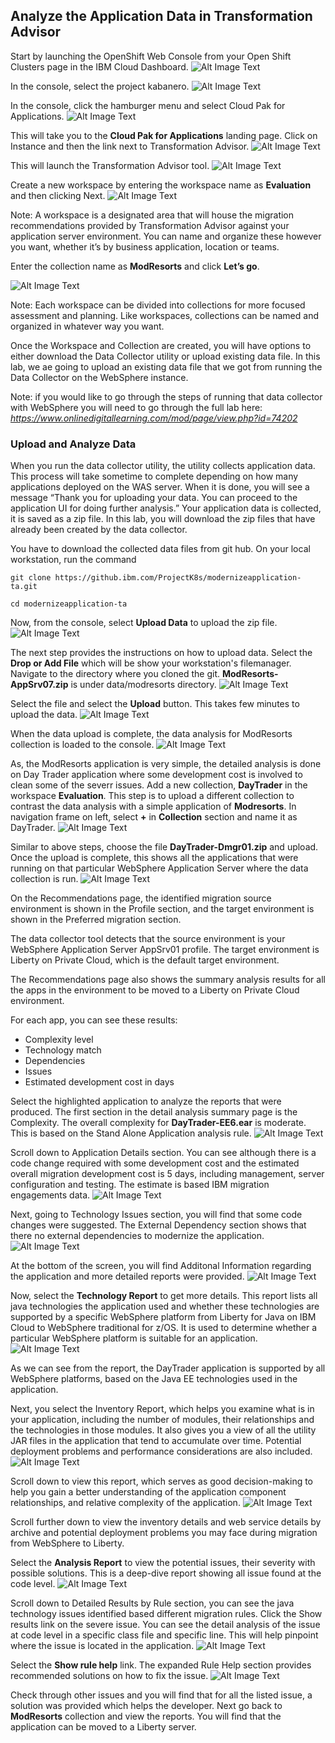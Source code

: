 ## Analyze the Application Data in Transformation Advisor
Start by launching the OpenShift Web Console from your Open Shift Clusters page in the IBM Cloud Dashboard.
![Alt Image Text](images/OpenShift_Web_Console.jpg )

In the console, select the project kabanero.
![Alt Image Text](images/OpenShift_project_kabaero.jpg )

In the console, click the hamburger menu and select Cloud Pak for Applications.
![Alt Image Text](images/OpenShift_CP4A_menu.jpg )

This will take you to the **Cloud Pak for Applications** landing page.  Click on Instance and then the link next to Transformation Advisor.
![Alt Image Text](images/select-transadv.jpg )

This will launch the Transformation Advisor tool.
![Alt Image Text](images/ta-welcome.jpg )

Create a new workspace by entering the workspace name as **Evaluation** and then
 clicking Next.
![Alt Image Text](images/ta-newworkspace.jpg )

Note: A workspace is a designated area that will house the migration recommendations provided by Transformation Advisor against your application server environment. You can name and organize these however you want, whether it’s by business application, location or teams.

Enter the collection name as **ModResorts** and click **Let’s go**.

![Alt Image Text](images/ta-collection.jpg )

Note: Each workspace can be divided into collections for more focused assessment and planning. Like workspaces, collections can be named and organized in whatever way you want.

Once the Workspace and Collection are created, you will have options to either
download the Data Collector utility or upload existing data file. In this lab, we ae going to upload an existing data file that we got from running the Data Collector on the WebSphere instance.

Note: if you would like to go through the steps of running that data collector with WebSphere you will need to go through the full lab here:
*https://www.onlinedigitallearning.com/mod/page/view.php?id=74202*

### Upload and Analyze Data

When you run the data collector utility, the utility collects application data.  This process will take sometime to complete depending on how many applications deployed on the WAS server. When it is done, you will see a message “Thank you for uploading your data. You can proceed to the application UI for doing
further analysis.”  Your application data is collected, it is saved as a zip file. In this lab, you will download the zip files that have already been created by the data collector.

You have to download the collected data files from git hub. On your local workstation, run the command

```
git clone https://github.ibm.com/ProjectK8s/modernizeapplication-ta.git

cd modernizeapplication-ta
```
Now, from the console, select **Upload Data** to upload the zip file.
![Alt Image Text](images/ta-upload.jpg )

The next step provides the instructions on how to upload data. Select the **Drop or Add File** which will be show your workstation's filemanager. Navigate to the directory where you cloned the git. **ModResorts-AppSrv07.zip** is under data/modresorts directory.
![Alt Image Text](images/ta-choosefile.jpg )

Select the file and select the **Upload** button. This takes few minutes to upload the data.
![Alt Image Text](images/ta-drop.jpg )

When the data upload is complete, the data analysis for ModResorts collection is loaded to the console.
![Alt Image Text](images/ta-dataanalysis1.jpg )

As, the ModResorts application is very simple, the detailed analysis is done on Day Trader application where some development cost is involved to clean some of the severr issues. Add a new collection, **DayTrader**  in the workspace **Evaluation**. This step is to upload a different collection to contrast the data analysis with a simple application of **Modresorts**. In navigation frame on left, select **+** in **Collection** section and name it as DayTrader.
![Alt Image Text](images/ta-daytrader-collection.jpg )

Similar to above steps, choose the file **DayTrader-Dmgr01.zip** and upload. Once the upload is complete, this shows all the applications that were running on that particular WebSphere Application Server where the data collection is run.
![Alt Image Text](images/ta-dataanalysis2.jpg )

On the Recommendations page, the identified migration source environment is shown in the Profile section, and the target environment is shown in the Preferred migration section.

The data collector tool detects that the source environment is your WebSphere Application Server AppSrv01 profile. The target environment is Liberty on Private Cloud, which is the default target environment.

The Recommendations page also shows the summary analysis results for all the apps in the environment to be moved to a Liberty on Private Cloud environment.

For each app, you can see these results:

* Complexity level
* Technology match
* Dependencies
* Issues
* Estimated development cost in days

Select the highlighted application to analyze the reports that were produced. The first section in the detail analysis summary page is the Complexity. The overall complexity for  **DayTrader-EE6.ear** is moderate. This is based on the Stand Alone Application analysis rule.
![Alt Image Text](images/ta-complexity-daytrader.jpg )

Scroll down to Application Details section. You can see although there is a code change required with some development cost and the estimated overall migration development cost is 5 days, including management, server configuration and testing. The estimate is based IBM migration engagements data.
![Alt Image Text](images/ta-appdetails-daytrader.jpg )

Next, going to Technology Issues section, you will find that some code changes were suggested. The External Dependency section shows that there no external dependencies to modernize the application.
![Alt Image Text](images/ta-techissues-daytrader.jpg )

At the bottom of the screen, you will find Additonal Information regarding the application and more detailed reports were provided.
![Alt Image Text](images/ta-otherreports-daytrader.jpg )

Now, select the **Technology Report** to get more details. This report lists all java technologies the application used and whether these technologies are supported by a specific WebSphere platform from Liberty for Java on IBM Cloud to WebSphere traditional for z/OS. It is used to determine whether a particular WebSphere platform is suitable for an application.
![Alt Image Text](images/ta-appeval-daytrader.jpg )

As we can see from the report, the DayTrader application is supported by all WebSphere platforms, based on the Java EE technologies used in the application.

Next, you select the Inventory Report, which helps you examine what is in your application, including the number of modules, their relationships and the technologies in those modules. It also gives you a view of all the utility JAR files in the application that tend to accumulate over time. Potential deployment problems and performance considerations are also included.
![Alt Image Text](images/ta-appinventory-dt1.jpg )

Scroll down to view this report, which serves as good decision-making to help you gain a better understanding of the application component relationships, and relative complexity of the application.
![Alt Image Text](images/ta-appinventory-dt2.jpg )

Scroll further down to view the inventory details and web service details by archive and potential deployment problems you may face during migration from WebSphere to Liberty.

Select the **Analysis Report** to view the potential issues, their severity with possible solutions. This is a deep-dive report showing all issue found at the code level.
![Alt Image Text](images/ta-detailedmigration-dt.jpg )

Scroll down to Detailed Results by Rule section, you can see the java technology issues identified based different migration rules. Click the Show results link on the severe issue. You can see the detail analysis of the issue at code level in a specific class file and specific line. This will help pinpoint where the issue is located in the application.
![Alt Image Text](images/ta-detailedrules-dt.jpg )

Select the **Show rule help** link. The expanded Rule Help section provides recommended solutions on how to fix the issue.
![Alt Image Text](images/ta-showrule-dt.jpg )

Check through other issues and you will find that for all the listed issue, a solution was provided which helps the developer. Next go back to **ModResorts** collection and view the reports. You will find that the application can be moved to a Liberty server.
